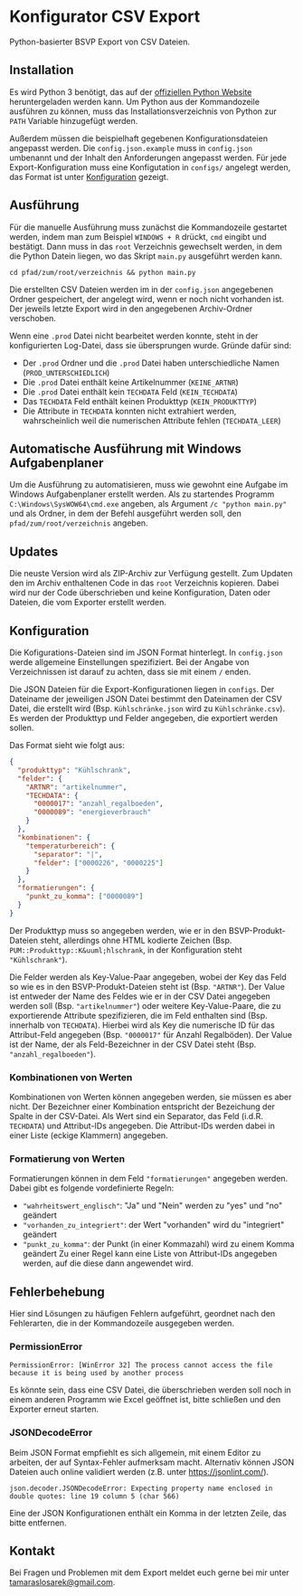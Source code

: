 # Konfigurator CSV Export

Python-basierter BSVP Export von CSV Dateien.

## Installation

Es wird Python 3 benötigt, das auf der [offiziellen Python Website](https://www.python.org/downloads/) heruntergeladen werden kann. Um Python aus der Kommandozeile ausführen zu können, muss das Installationsverzeichnis von Python zur `PATH` Variable hinzugefügt werden.

Außerdem müssen die beispielhaft gegebenen Konfigurationsdateien angepasst werden. Die `config.json.example` muss in `config.json` umbenannt und der Inhalt den Anforderungen angepasst werden. Für jede Export-Konfiguration muss eine Konfigutation in `configs/` angelegt werden, das Format ist unter [Konfiguration](#konfiguration) gezeigt.

## Ausführung

Für die manuelle Ausführung muss zunächst die Kommandozeile gestartet werden, indem man zum Beispiel `WINDOWS + R` drückt, `cmd` eingibt und bestätigt. Dann muss in das `root` Verzeichnis gewechselt werden, in dem die Python Datein liegen, wo das Skript `main.py` ausgeführt werden kann.

```
cd pfad/zum/root/verzeichnis && python main.py
```

Die erstellten CSV Dateien werden im in der `config.json` angegebenen Ordner gespeichert, der angelegt wird, wenn er noch nicht vorhanden ist. Der jeweils letzte Export wird in den angegebenen Archiv-Ordner verschoben.

Wenn eine `.prod` Datei nicht bearbeitet werden konnte, steht in der konfigurierten Log-Datei, dass sie übersprungen wurde. Gründe dafür sind:

* Der `.prod` Ordner und die `.prod` Datei haben unterschiedliche Namen (`PROD_UNTERSCHIEDLICH`)
* Die `.prod` Datei enthält keine Artikelnummer (`KEINE_ARTNR`)
* Die `.prod` Datei enthält kein `TECHDATA` Feld (`KEIN_TECHDATA`)
* Das `TECHDATA` Feld enthält keinen Produkttyp (`KEIN_PRODUKTTYP`)
* Die Attribute in `TECHDATA` konnten nicht extrahiert werden, wahrscheinlich weil die numerischen Attribute fehlen (`TECHDATA_LEER`)

## Automatische Ausführung mit Windows Aufgabenplaner

Um die Ausführung zu automatisieren, muss wie gewohnt eine Aufgabe im Windows Aufgabenplaner erstellt werden. Als zu startendes Programm `C:\Windows\SysWOW64\cmd.exe` angeben, als Argument `/c "python main.py"` und als Ordner, in dem der Befehl ausgeführt werden soll, den `pfad/zum/root/verzeichnis` angeben.

## Updates

Die neuste Version wird als ZIP-Archiv zur Verfügung gestellt. Zum Updaten den im Archiv enthaltenen Code in das `root` Verzeichnis kopieren. Dabei wird nur der Code überschrieben und keine Konfiguration, Daten oder Dateien, die vom Exporter erstellt werden.

## Konfiguration

Die Kofigurations-Dateien sind im JSON Format hinterlegt. In `config.json` werde allgemeine Einstellungen spezifiziert. Bei der Angabe von Verzeichnissen ist darauf zu achten, dass sie mit einem `/` enden.

Die JSON Dateien für die Export-Konfigurationen liegen in `configs`. Der Dateiname der jeweiligen JSON Datei bestimmt den Dateinamen der CSV Datei, die erstellt wird (Bsp. `Kühlschränke.json` wird zu `Kühlschränke.csv`). Es werden der Produkttyp und Felder angegeben, die exportiert werden sollen.

Das Format sieht wie folgt aus:

```json
{
  "produkttyp": "Kühlschrank",
  "felder": {
    "ARTNR": "artikelnummer",
    "TECHDATA": {
      "0000017": "anzahl_regalboeden",
      "0000089": "energieverbrauch"
    }
  },
  "kombinationen": {
    "temperaturbereich": {
      "separator": "|",
      "felder": ["0000226", "0000225"]
    }
  },
  "formatierungen": {
    "punkt_zu_komma": ["0000089"]
  }
}
```

Der Produkttyp muss so angegeben werden, wie er in den BSVP-Produkt-Dateien steht, allerdings ohne HTML kodierte Zeichen (Bsp. `PUM::Produkttyp::K&uuml;hlschrank`, in der Konfiguration steht `"Kühlschrank"`).

Die Felder werden als Key-Value-Paar angegeben, wobei der Key das Feld so wie es in den BSVP-Produkt-Dateien steht ist (Bsp. `"ARTNR"`). Der Value ist entweder der Name des Feldes wie er in der CSV Datei angegeben werden soll (Bsp. `"artikelnummer"`) oder weitere Key-Value-Paare, die zu exportierende Attribute spezifizieren, die im Feld enthalten sind (Bsp. innerhalb von `TECHDATA`). Hierbei wird als Key die numerische ID für das Attribut-Feld angegeben (Bsp. `"0000017"` für Anzahl Regalböden). Der Value ist der Name, der als Feld-Bezeichner in der CSV Datei steht (Bsp. `"anzahl_regalboeden"`).

### Kombinationen von Werten

Kombinationen von Werten können angegeben werden, sie müssen es aber nicht. Der Bezeichner einer Kombination entspricht der Bezeichung der Spalte in der CSV-Datei. Als Wert sind ein Separator, das Feld (i.d.R. `TECHDATA`) und Attribut-IDs angegeben. Die Attribut-IDs werden dabei in einer Liste (eckige Klammern) angegeben.

### Formatierung von Werten

Formatierungen können in dem Feld `"formatierungen"` angegeben werden. Dabei gibt es folgende vordefinierte Regeln:

* `"wahrheitswert_englisch"`: "Ja" und "Nein" werden zu "yes" und "no" geändert
* `"vorhanden_zu_integriert"`: der Wert "vorhanden" wird du "integriert" geändert
* `"punkt_zu_komma"`: der Punkt (in einer Kommazahl) wird zu einem Komma geändert
  Zu einer Regel kann eine Liste von Attribut-IDs angegeben werden, auf die diese dann angewendet wird.

## Fehlerbehebung

Hier sind Lösungen zu häufigen Fehlern aufgeführt, geordnet nach den Fehlerarten, die in der Kommandozeile ausgegeben werden.

### PermissionError

```
PermissionError: [WinError 32] The process cannot access the file because it is being used by another process
```

Es könnte sein, dass eine CSV Datei, die überschrieben werden soll noch in einem anderen Programm wie Excel geöffnet ist, bitte schließen und den Exporter erneut starten.

### JSONDecodeError

Beim JSON Format empfiehlt es sich allgemein, mit einem Editor zu arbeiten, der auf Syntax-Fehler aufmerksam macht. Alternativ können JSON Dateien auch online validiert werden (z.B. unter https://jsonlint.com/).

```
json.decoder.JSONDecodeError: Expecting property name enclosed in double quotes: line 19 column 5 (char 566)
```

Eine der JSON Konfigurationen enthält ein Komma in der letzten Zeile, das bitte entfernen.

## Kontakt

Bei Fragen und Problemen mit dem Export meldet euch gerne bei mir unter tamaraslosarek@gmail.com.
